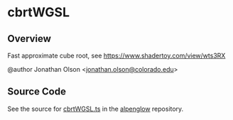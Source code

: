 # cbrtWGSL

## Overview

Fast approximate cube root, see https://www.shadertoy.com/view/wts3RX

@author Jonathan Olson &lt;jonathan.olson@colorado.edu&gt;



## Source Code

See the source for [cbrtWGSL.ts](https://github.com/phetsims/alpenglow/blob/main/js/webgpu/wgsl/math/cbrtWGSL.ts) in the [alpenglow](https://github.com/phetsims/alpenglow) repository.
